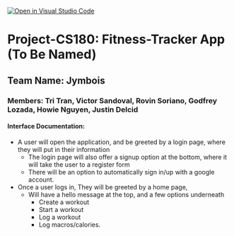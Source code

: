 [![Open in Visual Studio Code](https://classroom.github.com/assets/open-in-vscode-718a45dd9cf7e7f842a935f5ebbe5719a5e09af4491e668f4dbf3b35d5cca122.svg)](https://classroom.github.com/online_ide?assignment_repo_id=10837676&assignment_repo_type=AssignmentRepo)
# Project-CS180: Fitness-Tracker App (To Be Named)
## Team Name: Jymbois
### Members: Tri Tran, Victor Sandoval, Rovin Soriano, Godfrey Lozada, Howie Nguyen, Justin Delcid

#### Interface Documentation:
- A user will open the application, and be greeted by a login page, where they will put in their information
  - The login page will also offer a signup option at the bottom, where it will take the user to a register form
  - There will be an option to automatically sign in/up with a google account.
- Once a user logs in, They will be greeted by a home page,
  - Will have a hello message at the top, and a few options underneath
    - Create a workout
    - Start a workout
    - Log a workout
    - Log macros/calories.
